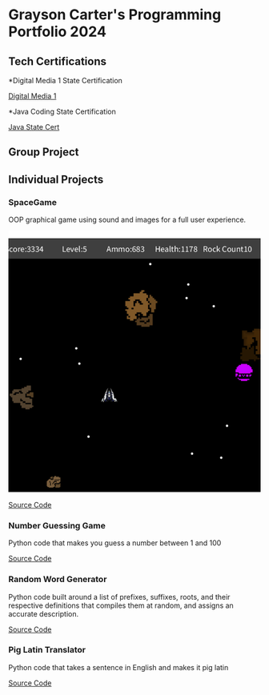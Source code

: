 # Grayson Carter's Programming Portfolio 2024

## Tech Certifications
*Digital Media 1 State Certification

[Digital Media 1](https://github.com/goober42/programmingportfolio/blob/main/images/graphiccert.pdf)

*Java Coding State Certification

[Java State Cert](https://github.com/goober42/programmingportfolio/blob/main/images/programcert.pdf)

## Group Project

## Individual Projects

### SpaceGame
OOP graphical game using sound and images for a full user experience.

![Gameplay](https://github.com/goober42/programmingportfolio/blob/main/images/sg1.png)

[Source Code](https://github.com/goober42/programmingportfolio/blob/main/src/SpaceGame.zip)

### Number Guessing Game
Python code that makes you guess a number between 1 and 100

[Source Code](https://github.com/goober42/programmingportfolio/blob/main/src/main%20(4).py)

### Random Word Generator
Python code built around a list of prefixes, suffixes, roots, and their respective definitions that compiles them at random, and assigns an accurate description.

[Source Code](https://github.com/goober42/programmingportfolio/blob/main/src/wordgen.py)

### Pig Latin Translator
Python code that takes a sentence in English and makes it pig latin

[Source Code]()
